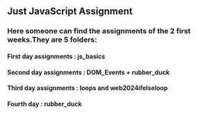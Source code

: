 ## Just JavaScript Assignment

### Here someone can find the assignments of the 2 first weeks.They are 5 folders:

#### First day assignments : js_basics

#### Second day assignments : DOM_Events + rubber_duck

#### Third day assignments : loops and web2024ifelseloop

#### Fourth day : rubber_duck
